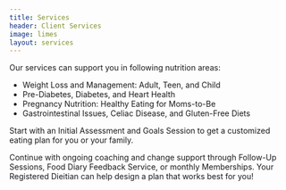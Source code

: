 ```yaml
---
title: Services
header: Client Services
image: limes
layout: services
---
```


Our services can support you in following nutrition areas: 

* Weight Loss and Management: Adult, Teen, and Child
* Pre-Diabetes, Diabetes, and Heart Health
* Pregnancy Nutrition: Healthy Eating for Moms-to-Be
* Gastrointestinal Issues, Celiac Disease, and Gluten-Free Diets

Start with an Initial Assessment and Goals Session to get a customized eating plan for you or your family. 

Continue with ongoing coaching and change support through Follow-Up Sessions, Food Diary Feedback Service, or monthly Memberships. Your Registered Dieitian can help design a plan that works best for you!

